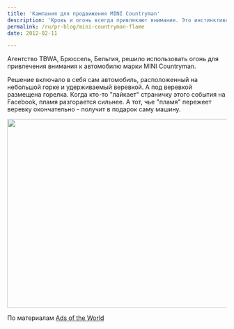 ```yaml
---
title: 'Кампания для продвижения MINI Countryman'
description: 'Кровь и огонь всегда привлекают внимание. Это инстинктивная реакция. Агентство TBWA, Брюссель, Бельгия, решило использовать огонь для привлечения внимания к автомобилю марки MINI Countryman.'
permalink: /ru/pr-blog/mini-countryman-flame
date: 2012-02-11

---
```


Агентство TBWA, Брюссель, Бельгия, решило использовать огонь для привлечения внимания к автомобилю марки  MINI Countryman.

Решение включало в себя сам автомобиль, расположенный на небольшой горке и удерживаемый веревкой. А под веревкой размещена горелка. Когда кто-то "лайкает" страничку этого события на Facebook, пламя разгорается сильнее. А тот, чье "пламя" пережеет веревку окончательно - получит в подарок саму машину.

<img src="{{ site.assets }}/upload/mini_fan_the_flame.jpg" alt="" class="post__img" width="580" height="435">

По материалам  <a href="http://www.adsoftheworld.com">Ads of the World</a>

